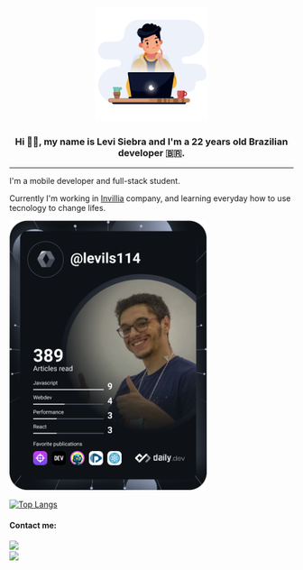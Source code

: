<div align="center">
    <img src="https://github.com/Levils114/Levils114/blob/main/readme-gif.gif" width="40%"/>
</div>

<h3 align="center">Hi 👋🏼, my name is Levi Siebra and I'm a 22 years old Brazilian developer 🇧🇷.</h3>
<hr width="100%"/>

<p>I'm a mobile developer and full-stack student.</p> 
<p>Currently I'm working in <a href="https://invillia.com/global-growth-framework/">Invillia</a> company, and learning everyday how to use tecnology to change lifes.</p>

<img src="https://github.com/Levils114/Levils114/blob/main/devcard.svg" width="350" alt="Levi Siebra's Dev Card"/>

[![Top Langs](https://github-readme-stats.vercel.app/api/top-langs/?username=Levils114&layout=compact)](https://github.com/anuraghazra/github-readme-stats) 

<h4>Contact me:</h4>
  <a align="center" href="https://www.linkedin.com/in/levi-siebra/">
     <img src="https://camo.githubusercontent.com/ad0dcb9c417a834373f540824ff76604367ca4380b490f795735b4dc6afbfb41/68747470733a2f2f696d672e736869656c64732e696f2f62616467652f2d4c696e6b6564496e2d626c75653f7374796c653d666c61742d737175617265266c6f676f3d4c696e6b6564696e266c6f676f436f6c6f723d7768697465266c696e6b3d68747470733a2f2f7777772e6c696e6b6564696e2e636f6d2f696e2f7361756c6f6a6f61622f"/>
  </a>
  <br/>
  <a href="mailto:levils114@gmail.com">
     <img src="https://img.shields.io/badge/-levils114@gmail.com-red?style=flat-square&logo=levils114@gmail.comlogoColor=white&link=levils114@gmail.com" />
  </a>


